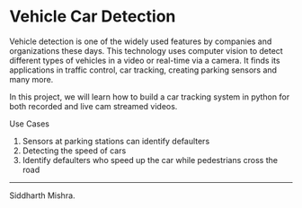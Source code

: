 # Vehicle Car Detection

Vehicle detection is one of the widely used features by companies and organizations these days. This technology uses computer vision to detect different types of vehicles in a video or real-time via a camera. It finds its applications in traffic control, car tracking, creating parking sensors and many more.

In this project, we will learn how to build a car tracking system in python for both recorded and live cam streamed videos.

Use Cases
1.	Sensors at parking stations can identify defaulters
2.	Detecting the speed of cars
3.	Identify defaulters who speed up the car while pedestrians cross the road

___________________________________________________________________________________________________________________________________________________________
Siddharth Mishra.
